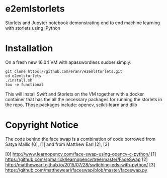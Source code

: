 # e2emlstorlets
Storlets and Jupyter notebook demonstrating end to end machine learning with storlets
using IPython

# Installation
On a fresh new 16.04 VM with apasswordless sudoer simply:

```
git clone https://github.com/eranr/e2emlstorlets.git
cd e2emlstorlets
./install.sh
tox -e functional
```

This will install Swift and Storlets on the VM together with
a docker container that has the all the necessary packages
for running the storlets in the repo.
Those packages include: opencv, scikit-learn and dlib

# Copyright Notice
The code behind the face swap is a combination of code borrowed from
Satya Mallic [0], [1] and from Matthew Earl [2], [3]

[0] http://www.learnopencv.com/face-swap-using-opencv-c-python/
[1] https://github.com/spmallick/learnopencv/tree/master/FaceSwap
[2] http://matthewearl.github.io/2015/07/28/switching-eds-with-python/
[3] https://github.com/matthewearl/faceswap/blob/master/faceswap.py

